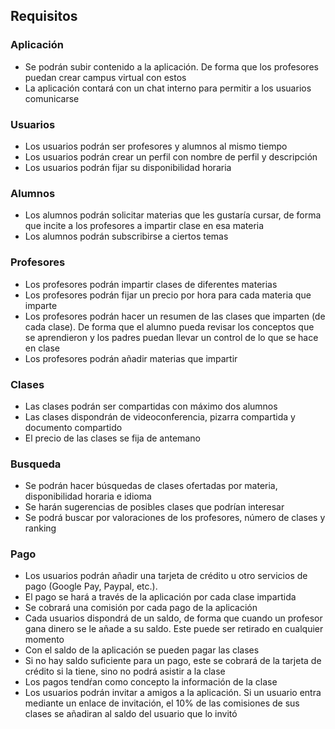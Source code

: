 ## Requisitos

### Aplicación  

- Se podrán subir contenido a la aplicación. De forma que los profesores puedan crear campus virtual con estos
- La aplicación contará con un chat interno para permitir a los usuarios comunicarse

### Usuarios

- Los usuarios podrán ser profesores y alumnos al mismo tiempo
- Los usuarios podrán crear un perfil con nombre de perfil y descripción
- Los usuarios podrán fijar su disponibilidad horaria

### Alumnos 

- Los alumnos podrán solicitar materias que les gustaría cursar, de forma que incite a los profesores a impartir clase en esa materia
- Los alumnos podrán subscribirse a ciertos temas

### Profesores

- Los profesores podrán impartir clases de diferentes materias
- Los profesores podrán fijar un precio por hora para cada materia que imparte
- Los profesores podrán hacer un resumen de las clases que imparten (de cada clase). De forma que el alumno pueda revisar los conceptos que se aprendieron y los padres puedan llevar un control de lo que se hace en clase
- Los profesores podrán añadir materias que impartir

### Clases 

- Las clases podrán ser compartidas con máximo dos alumnos 
- Las clases dispondrán de videoconferencia, pizarra compartida y documento compartido
- El precio de las clases se fija de antemano

### Busqueda

- Se podrán hacer búsquedas de clases ofertadas por materia, disponibilidad horaria e idioma
- Se harán sugerencias de posibles clases que podrían interesar
- Se podrá buscar por valoraciones de los profesores, número de clases y ranking

### Pago

- Los usuarios podrán añadir una tarjeta de crédito u otro servicios de pago (Google Pay, Paypal, etc.). 
- El pago se hará a través de la aplicación por cada clase impartida
- Se cobrará una comisión por cada pago de la aplicación 
- Cada usuarios dispondrá de un saldo, de forma que cuando un profesor gana dinero se le añade a su saldo. Este puede ser retirado en cualquier momento
- Con el saldo de la aplicación se pueden pagar las clases
- Si no hay saldo suficiente para un pago, este se cobrará de la tarjeta de crédito si la tiene, sino no podrá asistir a la clase
- Los pagos tendŕan como concepto la información de la clase
- Los usuarios podrán invitar a amigos a la aplicación. Si un usuario entra mediante un enlace de invitación, el 10% de las comisiones de sus clases se añadiran al saldo del usuario que lo invitó
